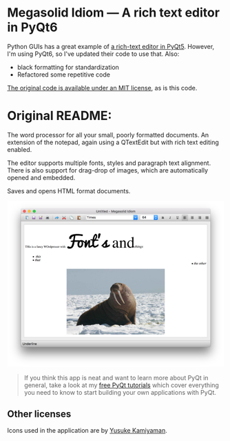 # Megasolid Idiom — A rich text editor in PyQt6

Python GUIs has a great example of [a rich-text editor in
PyQt5](https://www.pythonguis.com/examples/python-rich-text-editor/).
However, I'm using PyQt6, so I've updated their code to use that. Also:

* black formatting for standardization
* Refactored some repetitive code

[The original code is available under an MIT
license](https://martinfitzpatrick.com/legal), as is this code.

# Original README:

The word processor for all your small, poorly formatted documents.  An
extension of the notepad, again using a QTextEdit but with rich text editing
enabled. 
 
The editor supports multiple fonts, styles and paragraph text alignment.
There is also support for drag-drop of images, which are automatically opened
and embedded.

Saves and opens HTML format documents.
 
![Wordprocessor](screenshot-wordprocessor.jpg)

> If you think this app is neat and want to learn more about
PyQt in general, take a look at my [free PyQt tutorials](https://www.learnpyqt.com)
which cover everything you need to know to start building your own applications with PyQt.

## Other licenses

Icons used in the application are by [Yusuke Kamiyaman](http://p.yusukekamiyamane.com/).
